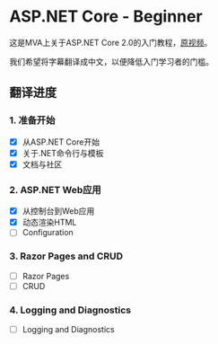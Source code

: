 # ASP.NET Core - Beginner

这是MVA上关于ASP.NET Core 2.0的入门教程，[原视频](https://mva.microsoft.com/en-US/training-courses/aspnet-core-beginner-18153)。

我们希望将字幕翻译成中文，以便降低入门学习者的门槛。

## 翻译进度

### 1. 准备开始

- [x] 从ASP.NET Core开始
- [x] 关于.NET命令行与模板
- [x] 文档与社区

### 2. ASP.NET Web应用

- [X] 从控制台到Web应用
- [X] 动态渲染HTML
- [ ] Configuration

### 3. Razor Pages and CRUD

- [ ] Razor Pages
- [ ] CRUD

### 4. Logging and Diagnostics

- [ ] Logging and Diagnostics
